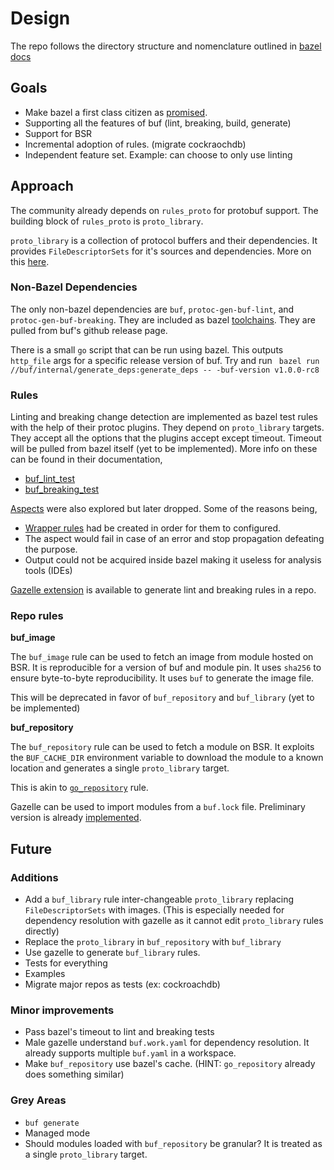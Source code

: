 # Design

The repo follows the directory structure and nomenclature outlined in [bazel docs](https://docs.bazel.build/versions/4.2.2/skylark/deploying.html)

## Goals

- Make bazel a first class citizen as [promised](https://docs.buf.build/roadmap#bazel-rules).
- Supporting all the features of buf (lint, breaking, build, generate)
- Support for BSR
- Incremental adoption of rules. (migrate cockraochdb)
- Independent feature set. Example: can choose to only use linting

## Approach

The community already depends on `rules_proto` for protobuf support. The building block of `rules_proto` is `proto_library`.

`proto_library` is a collection of protocol buffers and their dependencies. It provides `FileDescriptorSets` for it's sources and dependencies. More on this [here](https://docs.bazel.build/versions/4.2.2/skylark/lib/ProtoInfo.html).

### Non-Bazel Dependencies

The only non-bazel dependencies are `buf`, `protoc-gen-buf-lint`, and `protoc-gen-buf-breaking`. They are included as bazel [toolchains](https://docs.bazel.build/versions/4.2.2/toolchains.html). They are pulled from buf's github release page.

There is a small `go` script that can be run using bazel. This outputs `http_file` args for a specific release version of buf. Try and run ` bazel run //buf/internal/generate_deps:generate_deps -- -buf-version v1.0.0-rc8`

### Rules

Linting and breaking change detection are implemented as bazel test rules with the help of their protoc plugins. They depend on `proto_library` targets. They accept all the options that the plugins accept except timeout. Timeout will be pulled from bazel itself (yet to be implemented). More info on these can be found in their documentation,

* [buf_lint_test](/buf#buf_lint_test)
* [buf_breaking_test](/buf#buf_breaking_test)

[Aspects](https://docs.bazel.build/versions/4.2.2/skylark/aspects.html) were also explored but later dropped. Some of the reasons being,
- [Wrapper rules](https://docs.bazel.build/versions/4.2.2/skylark/aspects.html#invoking-an-aspect-through-a-target-rule) had be created in order for them to configured.
- The aspect would fail in case of an error and stop propagation defeating the purpose.
- Output could not be acquired inside bazel making it useless for analysis tools (IDEs)

[Gazelle extension](/gazelle/buf) is available to generate lint and breaking rules in a repo.

### Repo rules

**buf_image**

The `buf_image` rule can be used to fetch an image from module hosted on BSR. It is reproducible for a version of buf and module pin. It uses `sha256` to ensure byte-to-byte reproducibility. It uses `buf` to generate the image file.

This will be deprecated in favor of `buf_repository` and `buf_library` (yet to be implemented)

**buf_repository**

The `buf_repository` rule can be used to fetch a module on BSR. It exploits the `BUF_CACHE_DIR` environment variable to download the module to a known location and generates a single `proto_library` target.

This is akin to [`go_repository`](https://github.com/bazelbuild/bazel-gazelle/blob/master/repository.md#go_repository) rule.

Gazelle can be used to import modules from a `buf.lock` file. Preliminary version is already [implemented](/examples/gazelle_single/BUILD).

## Future

### Additions

- Add a `buf_library` rule inter-changeable `proto_library` replacing `FileDescriptorSets` with images. (This is especially needed for dependency resolution with gazelle as it cannot edit `proto_library` rules directly)
- Replace the `proto_library` in `buf_repository` with `buf_library`
- Use gazelle to generate `buf_library` rules.
- Tests for everything
- Examples
- Migrate major repos as tests (ex: cockroachdb)

### Minor improvements

- Pass bazel's timeout to lint and breaking tests
- Male gazelle understand `buf.work.yaml` for dependency resolution. It already supports multiple `buf.yaml` in a workspace.
- Make `buf_repository` use bazel's cache. (HINT: `go_repository` already does something similar)

### Grey Areas

- `buf generate`
- Managed mode
- Should modules loaded with `buf_repository` be granular? It is treated as a single `proto_library` target.
